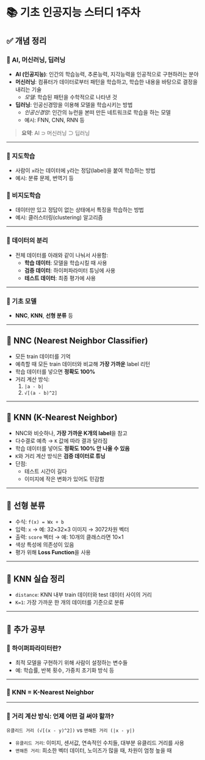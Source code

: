 # 📚 기초 인공지능 스터디 1주차

## ✅ 개념 정리

### 🔹 AI, 머신러닝, 딥러닝
- **AI (인공지능)**: 인간의 학습능력, 추론능력, 지각능력을 인공적으로 구현하려는 분야
- **머신러닝**: 컴퓨터가 데이터로부터 패턴을 학습하고, 학습한 내용을 바탕으로 결정을 내리는 기술
  - *모델*: 학습된 패턴을 수학적으로 나타낸 것
- **딥러닝**: 인공신경망을 이용해 모델을 학습시키는 방법
  - *인공신경망*: 인간의 뉴런을 본떠 만든 네트워크로 학습을 하는 모델
  - 예시: FNN, CNN, RNN 등

> **요약**: AI ⊃ 머신러닝 ⊃ 딥러닝

---

### 🔹 지도학습
- 사람이 `x`라는 데이터에 `y`라는 정답(label)을 붙여 학습하는 방법
- 예시: 분류 문제, 번역기 등

### 🔹 비지도학습
- 데이터만 있고 정답이 없는 상태에서 특징을 학습하는 방법
- 예시: 클러스터링(clustering) 알고리즘

---

### 🔹 데이터의 분리
- 전체 데이터를 아래와 같이 나눠서 사용함:
  - **학습 데이터**: 모델을 학습시킬 때 사용
  - **검증 데이터**: 하이퍼파라미터 튜닝에 사용
  - **테스트 데이터**: 최종 평가에 사용

---

### 🔹 기초 모델
- **NNC**, **KNN**, **선형 분류** 등

---

## 🔸 NNC (Nearest Neighbor Classifier)
- 모든 train 데이터를 기억
- 예측할 때 모든 train 데이터와 비교해 **가장 가까운** label 리턴
- 학습 데이터를 넣으면 **정확도 100%**
- 거리 계산 방식:
  1. `|a - b|`
  2. `√[(a - b)^2]`

---

## 🔸 KNN (K-Nearest Neighbor)
- NNC와 비슷하나, **가장 가까운 K개의 label**을 참고
- 다수결로 예측 → `K` 값에 따라 결과 달라짐
- 학습 데이터를 넣어도 **정확도 100% 안 나올 수 있음**
- `K`와 거리 계산 방식은 **검증 데이터로 튜닝**
- 단점:
  - 테스트 시간이 길다
  - 이미지에 작은 변화가 있어도 민감함

---

## 🔸 선형 분류
- 수식: `f(x) = Wx + b`
- 입력: `x` → 예: 32×32×3 이미지 → 3072차원 벡터
- 출력: `score` 벡터 → 예: 10개의 클래스라면 10×1
- 색상 특성에 의존성이 있음
- 평가 위해 **Loss Function**을 사용

---

## 🧪 KNN 실습 정리

- `distance`: KNN 내부 train 데이터와 test 데이터 사이의 거리
- `K=1`: 가장 가까운 한 개의 데이터를 기준으로 분류

---

## 📌 추가 공부

### 🔸 하이퍼파라미터란?
- 최적 모델을 구현하기 위해 사람이 설정하는 변수들
- 예: 학습률, 반복 횟수, 가중치 초기화 방식 등

---

### 🔸 KNN = K-Nearest Neighbor

---

### 🔸 거리 계산 방식: 언제 어떤 걸 써야 할까?

`유클리드 거리 (√[(x - y)^2])` vs `맨해튼 거리 (|x - y|)`

- `유클리드 거리`: 이미지, 센서값, 연속적인 수치들, 대부분 유클리드 거리를 사용
- `맨해튼 거리`: 희소한 벡터 데이터, 노이즈가 많을 때, 차원이 엄청 높을 때
